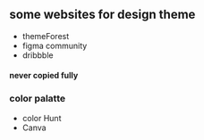 ## some websites for design theme
- themeForest
- figma community
- dribbble
#### never copied fully


### color palatte
- color Hunt
- Canva


### 